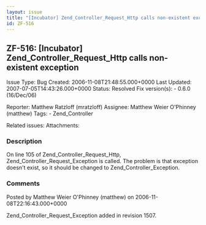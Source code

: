 ```yaml
---
layout: issue
title: "[Incubator] Zend_Controller_Request_Http calls non-existent exception"
id: ZF-516
---
```


ZF-516: [Incubator] Zend\_Controller\_Request\_Http calls non-existent exception
--------------------------------------------------------------------------------

 Issue Type: Bug Created: 2006-11-08T21:48:55.000+0000 Last Updated: 2007-07-05T14:43:26.000+0000 Status: Resolved Fix version(s): - 0.6.0 (16/Dec/06)
 
 Reporter:  Matthew Ratzloff (mratzloff)  Assignee:  Matthew Weier O'Phinney (matthew)  Tags: - Zend\_Controller
 
 Related issues: 
 Attachments: 
### Description

On line 105 of Zend\_Controller\_Request\_Http, Zend\_Controller\_Request\_Exception is called. The problem is that exception doesn't exist, so it should be changed to Zend\_Controller\_Exception.

 

 

### Comments

Posted by Matthew Weier O'Phinney (matthew) on 2006-11-08T22:16:43.000+0000

Zend\_Controller\_Request\_Exception added in revision 1507.

 

 